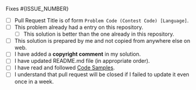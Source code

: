 Fixes #{ISSUE_NUMBER}

- [ ] Pull Request Title is of form `Problem Code (Contest Code) [Language]`.
- [ ] This problem already had a entry on this repository.
	- [ ] This solution is better than the one already in this repository.
- [ ] This solution is prepared by me and not copied from anywhere else on web.
- [ ] I have added a __copyright comment__ in my solution.
- [ ] I have updated README.md file (in appropriate order).
- [ ] I have read and followed [Code Samples](https://github.com/aashutoshrathi/ChefLib/blob/master/CONTRIBUTING.md#samples).
- [ ] I understand that pull request will be closed if I failed to update it even once in a week.

<!-- To fill checkboxes, change [ ] to [x], 


